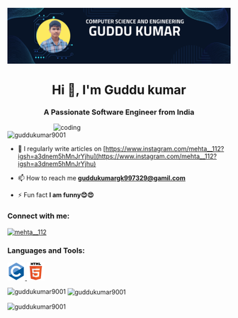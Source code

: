 ![logo](https://github.com/guddukumar9001/guddukumar9001/blob/main/dp3.png)
<h1 align="center">Hi 👋, I'm Guddu kumar</h1>
<h3 align="center">A Passionate Software Engineer from India</h3>

<img align="right" alt="coding" width="400" src="https://user-images.githubusercontent.com/55389276/140866485-8fb1c876-9a8f-4d6a-98dc-08c4981eaf70.gif">




<p align="left"> <img src="https://komarev.com/ghpvc/?username=guddukumar9001&label=Profile%20views&color=0e75b6&style=flat" alt="guddukumar9001" /> </p>

- 📝 I regularly write articles on [https://www.instagram.com/mehta__112?igsh=a3dnem5hMnJrYjhu](https://www.instagram.com/mehta__112?igsh=a3dnem5hMnJrYjhu)

- 📫 How to reach me **guddukumargk997329@gamil.com**

- ⚡ Fun fact **I am funny😊😍**

<h3 align="left">Connect with me:</h3>
<p align="left">
<a href="https://instagram.com/mehta__112" target="blank"><img align="center" src="https://raw.githubusercontent.com/rahuldkjain/github-profile-readme-generator/master/src/images/icons/Social/instagram.svg" alt="mehta__112" height="30" width="40" /></a>
</p>

<h3 align="left">Languages and Tools:</h3>
<p align="left"> <a href="https://www.cprogramming.com/" target="_blank" rel="noreferrer"> <img src="https://raw.githubusercontent.com/devicons/devicon/master/icons/c/c-original.svg" alt="c" width="40" height="40"/> </a> <a href="https://www.w3.org/html/" target="_blank" rel="noreferrer"> <img src="https://raw.githubusercontent.com/devicons/devicon/master/icons/html5/html5-original-wordmark.svg" alt="html5" width="40" height="40"/> </a> </p>

<p><img align="left" src="https://github-readme-stats.vercel.app/api/top-langs?username=guddukumar9001&show_icons=true&locale=en&layout=compact" alt="guddukumar9001" /></p>

<p>&nbsp;<img align="center" src="https://github-readme-stats.vercel.app/api?username=guddukumar9001&show_icons=true&locale=en" alt="guddukumar9001" /></p>

<p><img align="center" src="https://github-readme-streak-stats.herokuapp.com/?user=guddukumar9001&" alt="guddukumar9001" /></p>

